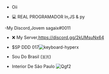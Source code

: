 - Oii

- 💻 REAL PROGRAMADOR In,JS & py

-My Discord,Jovem sagaix#0011

- ❌ My Server,https://discord.gg/2kUMsuNx64

- $SP DDD 017![keyboard-hyperx](https://user-images.githubusercontent.com/87894440/143805090-f42eb007-ac73-40b9-b5cd-5cdcab00aa8b.gif)


- Sou Do Brasil (🇧🇷)

- Interior De São Paulo
![Qgf2](https://user-images.githubusercontent.com/87894440/143805032-e01ccb29-2ea9-4d3e-83ee-ac0994d85d6a.gif)
